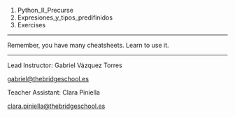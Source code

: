 1. Python_II_Precurse
2. Expresiones_y_tipos_predifinidos
3. Exercises

---------

Remember, you have many cheatsheets. Learn to use it. 

---------

Lead Instructor: Gabriel Vázquez Torres

gabriel@thebridgeschool.es

Teacher Assistant: Clara Piniella

clara.piniella@thebridgeschool.es